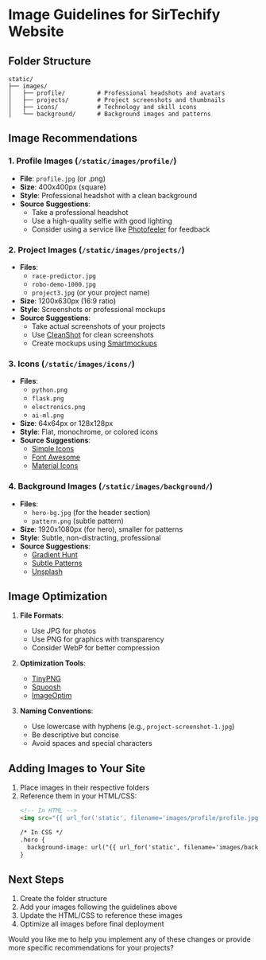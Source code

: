 # Image Guidelines for SirTechify Website

## Folder Structure
```
static/
├── images/
│   ├── profile/         # Professional headshots and avatars
│   ├── projects/        # Project screenshots and thumbnails
│   ├── icons/           # Technology and skill icons
│   └── background/      # Background images and patterns
```

## Image Recommendations

### 1. Profile Images (`/static/images/profile/`)
- **File**: `profile.jpg` (or .png)
- **Size**: 400x400px (square)
- **Style**: Professional headshot with a clean background
- **Source Suggestions**:
  - Take a professional headshot
  - Use a high-quality selfie with good lighting
  - Consider using a service like [Photofeeler](https://www.photofeeler.com/) for feedback

### 2. Project Images (`/static/images/projects/`)
- **Files**:
  - `race-predictor.jpg`
  - `robo-demo-1000.jpg`
  - `project3.jpg` (or your project name)
- **Size**: 1200x630px (16:9 ratio)
- **Style**: Screenshots or professional mockups
- **Source Suggestions**:
  - Take actual screenshots of your projects
  - Use [CleanShot](https://cleanshot.com/) for clean screenshots
  - Create mockups using [Smartmockups](https://smartmockups.com/)

### 3. Icons (`/static/images/icons/`)
- **Files**:
  - `python.png`
  - `flask.png`
  - `electronics.png`
  - `ai-ml.png`
- **Size**: 64x64px or 128x128px
- **Style**: Flat, monochrome, or colored icons
- **Source Suggestions**:
  - [Simple Icons](https://simpleicons.org/)
  - [Font Awesome](https://fontawesome.com/)
  - [Material Icons](https://fonts.google.com/icons)

### 4. Background Images (`/static/images/background/`)
- **Files**:
  - `hero-bg.jpg` (for the header section)
  - `pattern.png` (subtle pattern)
- **Size**: 1920x1080px (for hero), smaller for patterns
- **Style**: Subtle, non-distracting, professional
- **Source Suggestions**:
  - [Gradient Hunt](https://gradienthunt.com/)
  - [Subtle Patterns](https://www.toptal.com/designers/subtlepatterns/)
  - [Unsplash](https://unsplash.com/backgrounds)

## Image Optimization

1. **File Formats**:
   - Use JPG for photos
   - Use PNG for graphics with transparency
   - Consider WebP for better compression

2. **Optimization Tools**:
   - [TinyPNG](https://tinypng.com/)
   - [Squoosh](https://squoosh.app/)
   - [ImageOptim](https://imageoptim.com/mac)

3. **Naming Conventions**:
   - Use lowercase with hyphens (e.g., `project-screenshot-1.jpg`)
   - Be descriptive but concise
   - Avoid spaces and special characters

## Adding Images to Your Site

1. Place images in their respective folders
2. Reference them in your HTML/CSS:
   ```html
   <!-- In HTML -->
   <img src="{{ url_for('static', filename='images/profile/profile.jpg') }}" alt="Profile Picture">
   
   /* In CSS */
   .hero {
     background-image: url("{{ url_for('static', filename='images/background/hero-bg.jpg') }}");
   }
   ```

## Next Steps

1. Create the folder structure
2. Add your images following the guidelines above
3. Update the HTML/CSS to reference these images
4. Optimize all images before final deployment

Would you like me to help you implement any of these changes or provide more specific recommendations for your projects?
